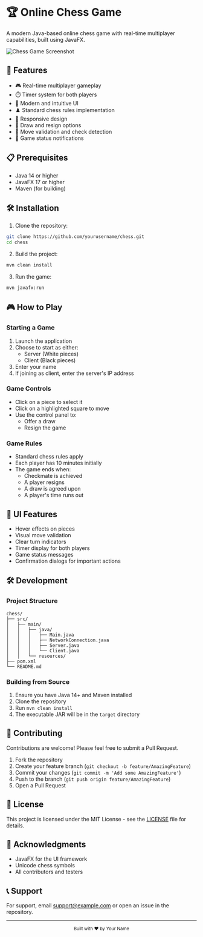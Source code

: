 # 🏆 Online Chess Game

A modern Java-based online chess game with real-time multiplayer capabilities, built using JavaFX.

![Chess Game Screenshot](screenshot.png)

## 🚀 Features

- 🎮 Real-time multiplayer gameplay
- ⏱️ Timer system for both players
- 🎨 Modern and intuitive UI
- ♟️ Standard chess rules implementation
- 📱 Responsive design
- 🔄 Draw and resign options
- 🎯 Move validation and check detection
- 💬 Game status notifications

## 📋 Prerequisites

- Java 14 or higher
- JavaFX 17 or higher
- Maven (for building)

## 🛠️ Installation

1. Clone the repository:
```bash
git clone https://github.com/yourusername/chess.git
cd chess
```

2. Build the project:
```bash
mvn clean install
```

3. Run the game:
```bash
mvn javafx:run
```

## 🎮 How to Play

### Starting a Game

1. Launch the application
2. Choose to start as either:
   - Server (White pieces)
   - Client (Black pieces)
3. Enter your name
4. If joining as client, enter the server's IP address

### Game Controls

- Click on a piece to select it
- Click on a highlighted square to move
- Use the control panel to:
  - Offer a draw
  - Resign the game

### Game Rules

- Standard chess rules apply
- Each player has 10 minutes initially
- The game ends when:
  - Checkmate is achieved
  - A player resigns
  - A draw is agreed upon
  - A player's time runs out

## 🎨 UI Features

- Hover effects on pieces
- Visual move validation
- Clear turn indicators
- Timer display for both players
- Game status messages
- Confirmation dialogs for important actions

## 🛠️ Development

### Project Structure

```
chess/
├── src/
│   ├── main/
│   │   ├── java/
│   │   │   ├── Main.java
│   │   │   ├── NetworkConnection.java
│   │   │   ├── Server.java
│   │   │   └── Client.java
│   │   └── resources/
├── pom.xml
└── README.md
```

### Building from Source

1. Ensure you have Java 14+ and Maven installed
2. Clone the repository
3. Run `mvn clean install`
4. The executable JAR will be in the `target` directory

## 🤝 Contributing

Contributions are welcome! Please feel free to submit a Pull Request.

1. Fork the repository
2. Create your feature branch (`git checkout -b feature/AmazingFeature`)
3. Commit your changes (`git commit -m 'Add some AmazingFeature'`)
4. Push to the branch (`git push origin feature/AmazingFeature`)
5. Open a Pull Request

## 📝 License

This project is licensed under the MIT License - see the [LICENSE](LICENSE) file for details.

## 🙏 Acknowledgments

- JavaFX for the UI framework
- Unicode chess symbols
- All contributors and testers

## 📞 Support

For support, email support@example.com or open an issue in the repository.

---

<div align="center">
  <sub>Built with ❤️ by Your Name</sub>
</div> 